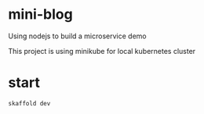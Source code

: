 # mini-blog

Using nodejs to build a microservice demo

This project is using minikube for local kubernetes cluster

# start

`skaffold dev`
